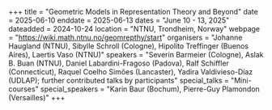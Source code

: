 +++
title = "Geometric Models in Representation Theory and Beyond"
date = 2025-06-10
enddate = 2025-06-13
dates = "June 10 - 13, 2025"
dateadded = 2024-10-24
location = "NTNU, Trondheim, Norway"
webpage = "https://wiki.math.ntnu.no/geomrepthy/start"
organisers = "Johanne Haugland (NTNU), Sibylle Schroll (Cologne), Hipolito Treffinger (Buenos Aires), Laertis Vaso (NTNU)"
speakers = "Severin Barmeier (Cologne), Aslak B. Buan (NTNU), Daniel Labardini-Fragoso (Padova), Ralf Schiffler (Connecticut), Raquel Coelho Simões (Lancaster), Yadira Valdivieso-Díaz (UDLAP); further contributed talks by participants"
special_talks = "Mini-courses"
special_speakers = "Karin Baur (Bochum), Pierre-Guy Plamondon (Versailles)"
+++
